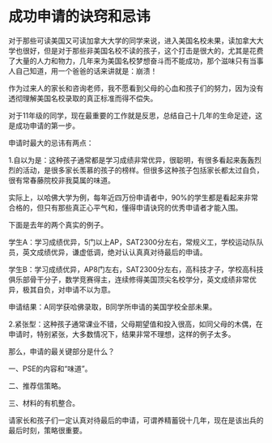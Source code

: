 # 成功申请的诀窍和忌讳

对于那些可读美国又可读加拿大大学的同学来说，进入美国名校未果，读加拿大大学也很好，但是对于那些非美国名校不读的孩子，这个打击是很大的，尤其是花费了大量的人力和物力，几年来为美国名校梦想奋斗而不能成功，那个滋味只有当事人自己知道，用一个爸爸的话来讲就是：崩溃！

作为过来人的家长和咨询老师，我不愿看到父母的心血和孩子们的努力，因为没有透彻理解美国名校录取的真正标准而得不偿失。

对于11年级的同学，现在最重要的工作就是反思，总结自己十几年的生命足迹，这是成功申请的第一步。

申请时最大的忌讳有两点：

1.自以为是：这种孩子通常都是学习成绩非常优异，很聪明，有很多看起来轰轰烈烈的活动，是很多家长羡慕的孩子的榜样。但很多这种孩子包括家长都太过自负，很有常春藤院校非我莫属的味道。

实际上，以哈佛大学为例，每年近四万份申请者中，90%的学生都是看起来非常合格的，但只有那些真正心平气和，懂得申请诀窍的优秀申请者才能入围。

下面是去年的两个真实的例子。

学生A：学习成绩优异，5门以上AP，SAT2300分左右，常规义工，学校运动队队员，英文成绩优异，谦虚低调，绝对认认真真对待最后的申请。

学生B：学习成绩优异，AP8门左右，SAT2300分左右，高科技才子，学校高科技俱乐部骨干分子，数学竞赛得主，连续修得美国顶尖名校学分，英文成绩非常优异，极其自负，对申请不以为意。

申请结果：A同学获哈佛录取，B同学所申请的美国学校全部未果。

2.紧张型：这种孩子通常课业不错，父母期望值和投入很高，如同父母的木偶，在申请时，特别紧张，大多数情况下，结果非常不理想，这样的例子太多。

那么，申请的最关键部分是什么？

一、PSE的内容和“味道”。

二、推荐信策略。

三、材料的有机整合。

请家长和孩子们一定认真对待最后的申请，可谓养精蓄锐十几年，现在是该出兵的最后时刻，策略很重要。